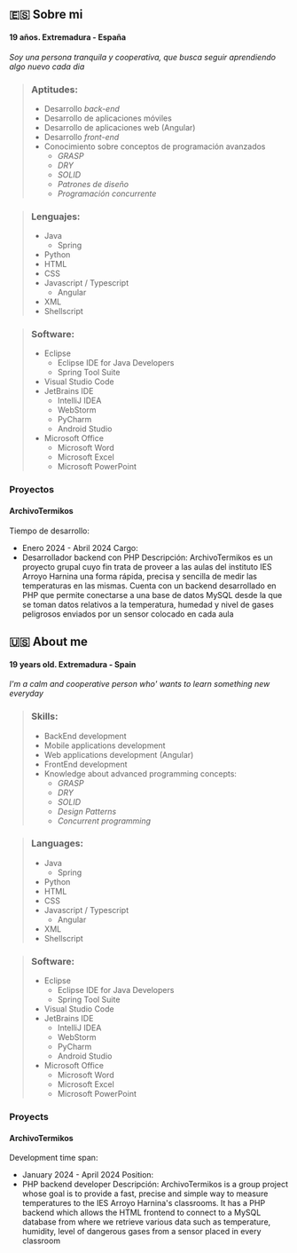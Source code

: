 ## 🇪🇸 Sobre mi

#### 19 años. Extremadura - España
*Soy una persona tranquila y cooperativa, que busca seguir aprendiendo algo nuevo cada dia*

> ### Aptitudes:
> - Desarrollo *back-end*
> - Desarrollo de aplicaciones móviles
> - Desarrollo de aplicaciones web (Angular)
> - Desarrollo *front-end*
> - Conocimiento sobre conceptos de programación avanzados
> 	- *GRASP*
> 	- *DRY*
> 	- *SOLID*
> 	- *Patrones de diseño*
> 	- *Programación concurrente*

> ### Lenguajes:
> - Java
> 	- Spring
> - Python
> - HTML
> - CSS
> - Javascript / Typescript
> 	- Angular
> - XML
> - Shellscript

> ### Software:
> - Eclipse
> 	- Eclipse IDE for Java Developers
> 	- Spring Tool Suite
> - Visual Studio Code
> - JetBrains IDE
> 	- IntelliJ IDEA
> 	- WebStorm
> 	- PyCharm
> 	- Android Studio
>  - Microsoft Office
> 	 - Microsoft Word
> 	 - Microsoft Excel
> 	 - Microsoft PowerPoint

### Proyectos

#### ArchivoTermikos

Tiempo de desarrollo: 
- Enero 2024 - Abril 2024
Cargo:
- Desarrollador backend con PHP
Descripción:
	ArchivoTermikos es un proyecto grupal cuyo fin trata de proveer a las aulas del instituto IES Arroyo Harnina una forma rápida, precisa y sencilla de medir las temperaturas en las mismas. Cuenta con un backend desarrollado en PHP que permite conectarse a una base de datos MySQL desde la que se toman datos relativos a la temperatura, humedad y nivel de gases peligrosos enviados por un sensor colocado en cada aula


## 🇺🇸 About me
#### 19 years old. Extremadura - Spain
*I'm a calm and cooperative person who' wants to learn something new everyday*

> ### Skills:
> -  BackEnd development
> - Mobile applications development
> - Web applications development (Angular)
> - FrontEnd development
> - Knowledge about advanced programming concepts:
> 	- *GRASP*
> 	- *DRY*
> 	- *SOLID*
> 	- *Design Patterns*
> 	- *Concurrent programming* 

> ### Languages:
> - Java
> 	- Spring
> - Python
> - HTML
> - CSS
> - Javascript / Typescript
> 	- Angular
> - XML
> - Shellscript

> ### Software:
> - Eclipse
> 	- Eclipse IDE for Java Developers
> 	- Spring Tool Suite
> - Visual Studio Code
> - JetBrains IDE
> 	- IntelliJ IDEA
> 	- WebStorm
> 	- PyCharm
> 	- Android Studio
>  - Microsoft Office
> 	 - Microsoft Word
> 	 - Microsoft Excel
> 	 - Microsoft PowerPoint

### Proyects

#### ArchivoTermikos

Development time span: 
- January 2024 - April 2024
Position:
- PHP backend developer
Descripción:
	ArchivoTermikos is a group project whose goal is to provide a fast, precise and simple way to measure temperatures to the IES Arroyo Harnina's classrooms. It has a PHP backend which allows the HTML frontend to connect to a MySQL database from where we retrieve various data such as temperature, humidity, level of dangerous gases from a sensor placed in every classroom


